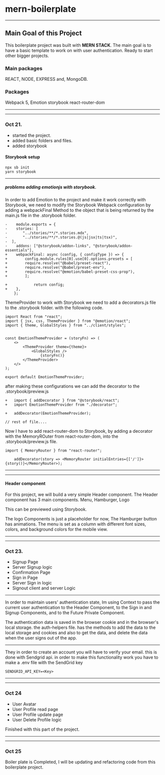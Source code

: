 # mern-boilerplate

---

## Main Goal of this Project

This boilerplate project was built with **MERN STACK**.
The main goal is to have a basic template to work on with user authentication.
Ready to start other bigger projects.

### Main packages

REACT, NODE, EXPRESS and, MongoDB.

### Packages

Webpack 5, Emotion storybook react-router-dom

---

---

### Oct 21.

- started the project.
- added basic folders and files.
- added storybook

#### Storybook setup

    npx sb init
    yarn storybook

---

##### problems adding emotionjs with storybook.

In order to add Emotion to the project and make it work correctly with Storybook,
we need to modify the Storybook Webpack configuration by adding a webpackFinal Method to the object that is being returned by the main.js file in the .storybook folder.

    -    module.exports = {
    -    stories: [
    -       "../stories/**/*.stories.mdx",
    -       "../stories/**/*.stories.@(js|jsx|ts|tsx)",
    -  ],
    -    addons: ["@storybook/addon-links", "@storybook/addon-essentials"],
    +    webpackFinal: async (config, { configType }) => {
    +        config.module.rules[0].use[0].options.presets = [
    +        require.resolve("@babel/preset-react"),
    +        require.resolve("@babel/preset-env"),
    +        require.resolve("@emotion/babel-preset-css-prop"),
    +        ];

    +            return config;
    +    },
        };

ThemeProvider to work with Storybook we need to add a decorators.js file to
the .storybook folder. with the following code.

    import React from "react";
    import { jsx, css, ThemeProvider } from "@emotion/react";
    import { theme, GlobalStyles } from "../client/styles";


    const EmotionThemeProvider = (storyFn) => (
        <>
            <ThemeProvider theme={theme}>
                <GlobalStyles />
                    {storyFn()}
            </ThemeProvider>
        </>
    );

    export default EmotionThemeProvider;

after making these configurations we can add the decorator to the .storybook/preview.js

    +   import { addDecorator } from "@storybook/react";
    +   import EmotionThemeProvider from "./decorator";

    +   addDecorator(EmotionThemeProvider);

    // rest of file....

Now I have to add react-router-dom to Storybook, by adding a decorator with the MemoryROuter from react-router-dom, into the .storybook/preview.js file.

    import { MemoryRouter } from "react-router";

        addDecorator(story => <MemoryRouter initialEntries={['/']}>{story()}</MemoryRouter>);

---

---

#### Header component

For this project, we will build a very simple Header component.
The Header component has 3 main components.
Menu, Hamburger, Logo

This can be previewed using Storybook.

The logo Components is just a placeholder for now,
The Hamburger button has animations.
The menu is set as a column with different font sizes, colors, and background colors for the mobile view.

---

---

### Oct 23.

- Signup Page
- Server Signup logic
- Confirmation Page
- Sign in Page
- Server Sign in logic
- Signout client and server Logic

---

In order to maintain users' authentication state, Im using Context to pass the current user authentication to the Header Component, to the Sign in and Signup Components, and to the Future Private Component.

The authentication data is saved in the browser cookie and in the browser's local storage.
the auth-helpers file. has the methods to add the data to the local storage and cookies and also to get the data, and delete the data when the user signs out of the app.

---

They in order to create an account you will have to verify your email. this is done with Sendgrid api.
in order to make this functionality work you have to make a .env file with the SendGrid key

    SENDGRID_API_KEY=<Key>

---

---

### Oct 24

- User Avatar
- User Profile read page
- User Profile update page
- User Delete Profile logic

Finished with this part of the project.

---

---

### Oct 25

Boiler plate is Completed, I will be updating and refactoring code from this boilerplate project.
